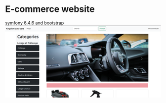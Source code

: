 <h1>E-commerce website</h1>
symfony 6.4.6 and bootstrap 
                        <img class="d-block w-100 " src="public/assets/images/captures/kingdom1.png" alt="" >
